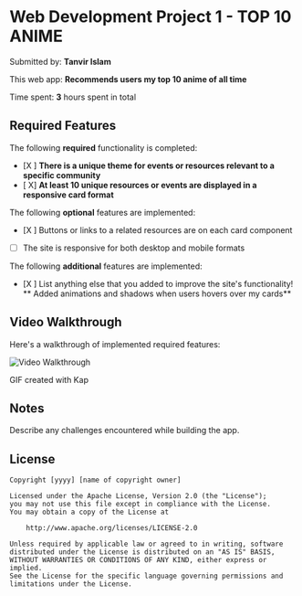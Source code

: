 # Web Development Project 1 - **TOP 10 ANIME**

Submitted by: **Tanvir Islam**

This web app: **Recommends users my top 10 anime of all time**

Time spent: **3** hours spent in total

## Required Features

The following **required** functionality is completed:

- [X ] **There is a unique theme for events or resources relevant to a specific community**
- [ X] **At least 10 unique resources or events are displayed in a responsive card format**

The following **optional** features are implemented:

- [X ] Buttons or links to a related resources are on each card component
- [ ] The site is responsive for both desktop and mobile formats

The following **additional** features are implemented:

- [X ] List anything else that you added to improve the site's functionality!
  ** Added animations and shadows when users hovers over my cards**

## Video Walkthrough

Here's a walkthrough of implemented required features:

<img src='./src/images/kap.gif' title='TOP 10 ANIME' width='' alt='Video Walkthrough' />

<!-- Replace this with whatever GIF tool you used! -->

GIF created with Kap

<!-- Recommended tools:
[Kap](https://getkap.co/) for macOS
[ScreenToGif](https://www.screentogif.com/) for Windows
[peek](https://github.com/phw/peek) for Linux. -->

## Notes

Describe any challenges encountered while building the app.

## License

    Copyright [yyyy] [name of copyright owner]

    Licensed under the Apache License, Version 2.0 (the "License");
    you may not use this file except in compliance with the License.
    You may obtain a copy of the License at

        http://www.apache.org/licenses/LICENSE-2.0

    Unless required by applicable law or agreed to in writing, software
    distributed under the License is distributed on an "AS IS" BASIS,
    WITHOUT WARRANTIES OR CONDITIONS OF ANY KIND, either express or implied.
    See the License for the specific language governing permissions and
    limitations under the License.

